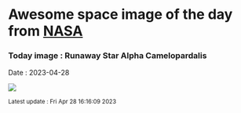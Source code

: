 
# Awesome space image of the day from [NASA](https://api.nasa.gov/)

### Today image : Runaway Star Alpha Camelopardalis
Date : 2023-04-28

![](https://apod.nasa.gov/apod/image/2304/AlphaCamelopardis_s1024.png)

<small>Latest update : Fri Apr 28 16:16:09 2023</small>
        